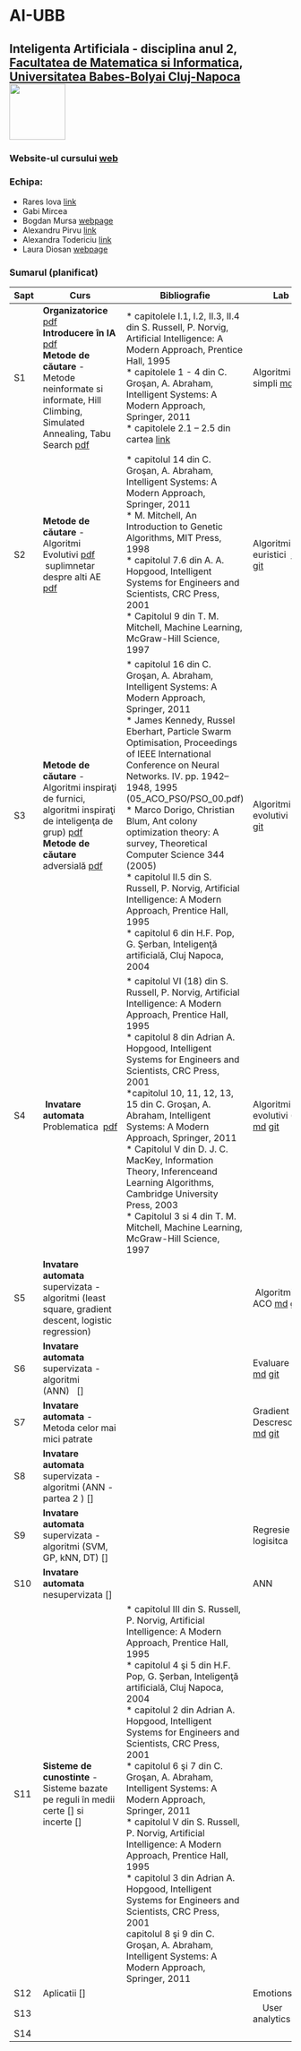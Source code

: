# AI-UBB


## Inteligenta Artificiala - disciplina anul 2, [Facultatea de Matematica si Informatica](www.cs.ubbcluj.ro), [Universitatea Babes-Bolyai Cluj-Napoca](www.ubbcluj.ro) <img src="50info.png" width="100">

### Website-ul cursului [web](http://www.cs.ubbcluj.ro/~lauras/test/?page_id=1510)

### Echipa:


- Rares Iova [link](https://www.linkedin.com/in/rare%C8%99-iova-1b67b2139/?originalSubdomain=ro)
- Gabi Mircea
- Bogdan Mursa [webpage](https://sites.google.com/view/mursa-bogdan/)
- Alexandru Pirvu [link](https://www.linkedin.com/in/alexandru-pirvu-7a8b4191/)
- Alexandra Todericiu [link](https://www.linkedin.com/in/ioana-alexandra-todericiu/)
- Laura Diosan [webpage](www.cs.ubbcluj.ro/~lauras)


### Sumarul (planificat)



| Sapt	| Curs	| Bibliografie |	Lab |
| --- | --- | --- | --- |
| S1 |	**Organizatorice** [pdf](https://github.com/lauradiosan/AI-UBB/tree/main/2021-2022/lectures/00_admin.pdf) <br>  **Introducere în IA** [pdf](https://github.com/lauradiosan/AI-UBB/tree/main/2021-2022/lectures/01_introAI.pdf)  <br>  **Metode de căutare** - Metode neinformate si informate, Hill Climbing, Simulated Annealing, Tabu Search [pdf](https://github.com/lauradiosan/AI-UBB/tree/main/2021-2022/lectures/01_search_uninformed.pdf) | * capitolele I.1, I.2, II.3, II.4 din S. Russell, P. Norvig, Artificial Intelligence: A Modern Approach, Prentice Hall, 1995 <br> * capitolele 1 - 4 din C. Groşan, A. Abraham, Intelligent Systems: A Modern Approach, Springer, 2011 <br> * capitolele 2.1 – 2.5 din cartea [link](http://www-g.eng.cam.ac.uk/mmg/teaching/artificialintelligence/) | Algoritmi simpli [md](https://github.com/lauradiosan/AI-UBB/blob/main/2021-2022/labs/lab01/AI-lab01.md) [git](https://classroom.github.com/a/Bstf3nuo) |
| S2 | **Metode de căutare** - Algoritmi Evolutivi [pdf](https://github.com/lauradiosan/AI-UBB/tree/main/2021-2022/lectures/02_localSearch_EA.pdf)<br> suplimnetar despre alti AE [pdf](https://github.com/lauradiosan/AI-UBB/tree/main/2021-2022/lectures/02_localSearch_EA_suplim.pdf) | * capitolul 14 din C. Groşan, A. Abraham, Intelligent Systems: A Modern Approach, Springer, 2011 <br> * M. Mitchell, An Introduction to Genetic Algorithms, MIT Press, 1998 <br> * capitolul 7.6 din A. A. Hopgood, Intelligent Systems for Engineers and Scientists, CRC Press, 2001 <br> * Capitolul 9 din T. M. Mitchell, Machine Learning, McGraw-Hill Science, 1997 | Algoritmi euristici  [md](ttps://github.com/lauradiosan/AI-UBB/blob/main/2021-2022/labs/lab02/AI-lab02.md) [git](https://classroom.github.com/a/JhGfCuun) |
| S3 | **Metode de căutare** - Algoritmi inspiraţi de furnici, algoritmi inspiraţi de inteligenţa de grup) [pdf](https://github.com/lauradiosan/AI-UBB/tree/main/2021-2022/lectures/03_localSearch_PSO_ACO.pdf) <br> **Metode de căutare** adversială [pdf](https://github.com/lauradiosan/AI-UBB/tree/main/2021-2022/lectures/03_Adversial_search.pdf) | * capitolul 16 din C. Groşan, A. Abraham, Intelligent Systems: A Modern Approach, Springer, 2011 <br> * James Kennedy, Russel Eberhart, Particle Swarm Optimisation, Proceedings of IEEE International Conference on Neural Networks. IV. pp. 1942–1948, 1995 (05_ACO_PSO/PSO_00.pdf) <br> * Marco Dorigo, Christian Blum, Ant colony optimization theory: A survey, Theoretical Computer Science 344 (2005) <br> * capitolul II.5 din S. Russell, P. Norvig, Artificial Intelligence: A Modern Approach, Prentice Hall, 1995 <br> * capitolul 6 din H.F. Pop, G. Şerban, Inteligenţă artificială, Cluj Napoca, 2004 | Algoritmi evolutivi  [md](https://github.com/lauradiosan/AI-UBB/blob/main/2021-2022/labs/lab03/AI-lab03.md) [git](https://classroom.github.com/a/m1yEbDQs) |
| S4 | **Invatare automata** <br> Problematica  [pdf](https://github.com/lauradiosan/AI-UBB/tree/main/2021-2022/lectures/04_ML_intro.pdf)	| * capitolul VI (18) din S. Russell, P. Norvig, Artificial Intelligence: A Modern Approach, Prentice Hall, 1995 <br> * capitolul 8 din Adrian A. Hopgood, Intelligent Systems for Engineers and Scientists, CRC Press, 2001 <br> *capitolul 10, 11, 12, 13, 15 din C. Groşan, A. Abraham, Intelligent Systems: A Modern Approach, Springer, 2011 <br> * Capitolul V din D. J. C. MacKey, Information Theory, Inferenceand Learning Algorithms, Cambridge University Press, 2003 <br> * Capitolul 3 si 4 din T. M. Mitchell, Machine Learning, McGraw-Hill Science, 1997 | Algoritmi evolutivi (2) [md](https://github.com/lauradiosan/AI-UBB/blob/main/2021-2022/labs/lab04/AI-lab04.md) [git](https://classroom.github.com/a/aHNhYlpl) |
| S5 | **Invatare automata** supervizata - algoritmi (least square, gradient descent, logistic regression)   | |	 Algoritmi ACO  [md](https://github.com/lauradiosan/AI-UBB/blob/main/2021-2022/labs/lab05/AI-lab05.md) [git](https://classroom.github.com/a/xnwXrU8r)|
| S6 |	**Invatare automata** supervizata - algoritmi (ANN)   [] | | Evaluare ML [md](https://github.com/lauradiosan/AI-UBB/blob/main/2021-2022/labs/lab06/AI-lab06.md) [git](https://classroom.github.com/a/1ol-j7tm)|
| S7 | **Invatare automata** - Metoda celor mai mici patrate | | Gradient Descrescator [md](https://github.com/lauradiosan/AI-UBB/blob/main/2021-2022/labs/lab07/AI-lab07.md) [git](https://classroom.github.com/a/rXZHECJv)|
| S8 | **Invatare automata** supervizata - algoritmi (ANN - partea 2 ) []	| |  |
| S9 | **Invatare automata** supervizata - algoritmi (SVM, GP, kNN, DT) []	| | Regresie logisitca |
| S10 |	**Invatare automata** nesupervizata []	| | ANN |
| S11 | **Sisteme de cunostinte** - Sisteme bazate pe reguli în medii certe [] si incerte [] | * capitolul III din S. Russell, P. Norvig, Artificial Intelligence: A Modern Approach, Prentice Hall, 1995 <br> * capitolul 4 şi 5 din H.F. Pop, G. Şerban, Inteligenţă artificială, Cluj Napoca, 2004 <br> * capitolul 2 din Adrian A. Hopgood, Intelligent Systems for Engineers and Scientists, CRC Press, 2001 <br> * capitolul 6 şi 7 din C. Groşan, A. Abraham, Intelligent Systems: A Modern Approach, Springer, 2011 <br> * capitolul V din S. Russell, P. Norvig, Artificial Intelligence: A Modern Approach, Prentice Hall, 1995 <br> * capitolul 3 din Adrian A. Hopgood, Intelligent Systems for Engineers and Scientists, CRC Press, 2001 <br> capitolul 8 şi 9 din C. Groşan, A. Abraham, Intelligent Systems: A Modern Approach, Springer, 2011 | | kMeans |
| S12 | Aplicatii [] | |	Emotions |
| S13 | | |	 	 	User analytics |
|S14 | | | |
	 	 	 
 
